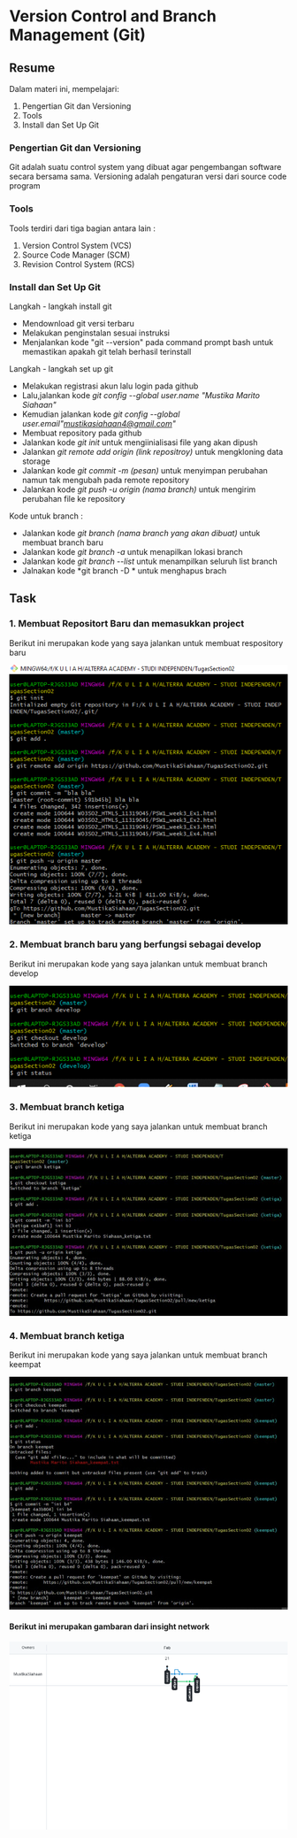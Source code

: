 # Version Control and Branch Management (Git)

## Resume
Dalam materi ini, mempelajari:
1. Pengertian Git dan Versioning
2. Tools
3. Install dan Set Up Git
 


### Pengertian Git dan Versioning
Git adalah suatu control system yang dibuat agar pengembangan software secara bersama sama.
Versioning adalah pengaturan versi dari source code program 

### Tools
Tools terdiri dari tiga bagian antara lain :
1. Version Control System (VCS)
2. Source Code Manager (SCM)
3. Revision Control System (RCS)

### Install dan Set Up Git

Langkah - langkah install git
- Mendownload git versi terbaru
- Melakukan penginstalan sesuai instruksi
- Menjalankan kode "git --version" pada command prompt bash untuk memastikan apakah git telah berhasil terinstall

Langkah - langkah set up git
- Melakukan registrasi akun lalu login pada github
- Lalu,jalankan kode *git config --global user.name "Mustika Marito Siahaan"*
- Kemudian jalankan kode *git config --global user.email"mustikasiahaan4@gmail.com"*
- Membuat repository pada github
- Jalankan kode *git init* untuk mengiinialisasi file yang akan dipush
- Jalankan *git remote add origin (link repositroy)* untuk mengkloning data storage
- Jalankan kode *git commit -m (pesan)* untuk menyimpan perubahan namun tak mengubah pada remote repository
- Jalankan kode *git push -u origin (nama branch)* untuk mengirim perubahan file ke repository

Kode untuk branch :
- Jalankan kode *git branch (nama branch yang akan dibuat)* untuk membuat branch baru
- Jalankan kode *git branch -a* untuk menapilkan lokasi branch
- Jalankan kode *git branch --list* untuk menampilkan seluruh list branch
- Jalnakan kode *git branch -D * untuk menghapus brach 

## Task
### 1. Membuat Repositort Baru dan memasukkan project
Berikut ini merupakan kode yang saya jalankan untuk membuat respository baru

![Gambar pertama](https://github.com/MustikaSiahaan/vue_Mustika-Marito-Siahaan/blob/master/2_Version%20Control%20and%20Branch%20Management%20(Git)/screenshots/screenshoot_satu.png)

### 2. Membuat branch baru yang berfungsi sebagai develop
Berikut ini merupakan kode yang saya jalankan untuk membuat branch develop

![Gambar kedua](https://github.com/MustikaSiahaan/vue_Mustika-Marito-Siahaan/blob/master/2_Version%20Control%20and%20Branch%20Management%20(Git)/screenshots/screenshoot_develop.png)

### 3. Membuat branch ketiga
Berikut ini merupakan kode yang saya jalankan untuk membuat branch ketiga

![Gambar kedua](https://github.com/MustikaSiahaan/vue_Mustika-Marito-Siahaan/blob/master/2_Version%20Control%20and%20Branch%20Management%20(Git)/screenshots/screenshoots_ketigaa.jpg)

### 4. Membuat branch ketiga
Berikut ini merupakan kode yang saya jalankan untuk membuat branch keempat

![Gambar kedua](https://github.com/MustikaSiahaan/vue_Mustika-Marito-Siahaan/blob/master/2_Version%20Control%20and%20Branch%20Management%20(Git)/screenshots/screenshoots_keempat.jpg)

#### Berikut ini merupakan gambaran dari insight network

![Gambar kedua](https://github.com/MustikaSiahaan/vue_Mustika-Marito-Siahaan/blob/master/2_Version%20Control%20and%20Branch%20Management%20(Git)/screenshots/screenshoot_hasil.png)

















